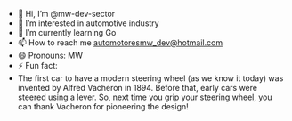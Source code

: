 - 👋 Hi, I’m @mw-dev-sector
- 👀 I’m interested in automotive industry
- 🌱 I’m currently learning Go
- 📫 How to reach me automotoresmw_dev@hotmail.com
- 😄 Pronouns: MW
- ⚡ Fun fact:
- The first car to have a modern steering wheel (as we know it today) was invented by Alfred Vacheron in 1894. Before that, early cars were steered using a lever. So, next time you grip your steering wheel, you can thank Vacheron for pioneering the design!

<!---
mw-dev-sector/mw-dev-sector is a ✨ special ✨ repository because its `README.md` (this file) appears on your GitHub profile.
You can click the Preview link to take a look at your changes.
--->
